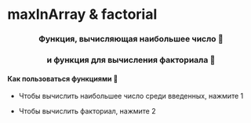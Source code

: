 # maxInArray & factorial
### <div align="center">Функция, вычисляющая наибольшее число  🚀</div>  
### <div align="center">и функция для вычисления факториала  🚀</div>  
  

#### Как пользоваться функциями 🔎  
  

- Чтобы вычислить наибольшее число среди введенных, нажмите 1
  

- Чтобы вычислить факториал, нажмите 2

  
<br/> 